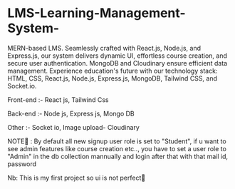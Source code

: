 # LMS-Learning-Management-System-
 MERN-based LMS. Seamlessly crafted with React.js, Node.js, and Express.js, our system delivers dynamic UI, effortless course creation, and secure user authentication. MongoDB and Cloudinary ensure efficient data management. Experience education's future with our technology stack: HTML, CSS, React.js, Node.js, Express.js, MongoDB, Tailwind CSS, and Socket.io.



 Front-end :-
 React js,
 Tailwind Css
 
 
 Back-end :-
 Node js,
 Express js,
 Mongo DB

 Other :-
 Socket io,
 Image upload- Cloudinary

NOTE📝 :
 By default all new signup user role is set to "Student", if u want to see admin features like course creation etc.., you have to set a user role to "Admin" in the db collection mannually and login after that with that mail id, password


 
 Nb: This is my first project so ui is not perfect🙌
